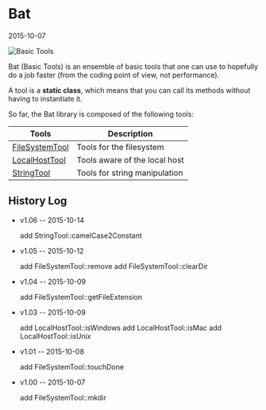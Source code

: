 Bat
==========
2015-10-07


![Basic Tools](http://s18.postimg.org/qhu0b9g5l/bat_web.jpg "Basic Tools")





Bat (Basic Tools) is an ensemble of basic tools that one can use to 
hopefully do a job faster (from the coding point of view, not performance).

A tool is a **static class**, which means that you can call its methods
without having to instantiate it.





So far, the Bat library is composed of the following tools:



Tools       |       Description
----------- | -----------------------
[FileSystemTool]( https://github.com/lingtalfi/Bat/blob/master/FileSystemTool.md )          |       Tools for the filesystem
[LocalHostTool](  https://github.com/lingtalfi/Bat/blob/master/LocalHostTool.md )          |       Tools aware of the local host
[StringTool]( https://github.com/lingtalfi/Bat/blob/master/StringTool.md )          |       Tools for string manipulation







History Log
------------------

- v1.06 -- 2015-10-14

    add StringTool::camelCase2Constant
    
    
- v1.05 -- 2015-10-12

    add FileSystemTool::remove
    add FileSystemTool::clearDir
    
    
- v1.04 -- 2015-10-09

    add FileSystemTool::getFileExtension

- v1.03 -- 2015-10-09

    add LocalHostTool::isWindows
    add LocalHostTool::isMac
    add LocalHostTool::isUnix
    
- v1.01 -- 2015-10-08

    add FileSystemTool::touchDone
    
- v1.00 -- 2015-10-07

    add FileSystemTool::mkdir